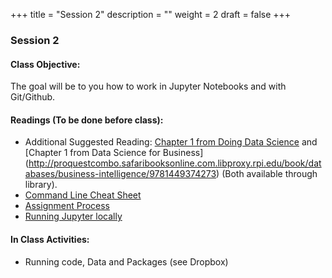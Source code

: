 +++
title = "Session 2"
description = ""
weight = 2
draft = false
+++

### Session 2

#### Class Objective:
The goal will be to you how to work in Jupyter Notebooks and with Git/Github.

#### Readings (To be done before class):
- Additional Suggested Reading: [Chapter 1 from Doing Data Science](http://proquestcombo.safaribooksonline.com.libproxy.rpi.edu/book/databases/9781449363871) and [Chapter 1 from Data Science for Business] (http://proquestcombo.safaribooksonline.com.libproxy.rpi.edu/book/databases/business-intelligence/9781449374273) (Both available through library).
- [Command Line Cheat Sheet](https://www.git-tower.com/blog/command-line-cheat-sheet/)
- [Assignment Process](/assignments)
- [Running Jupyter locally](http://rpi.analyticsdojo.com/setup/anaconda/)

#### In Class Activities:
- Running code, Data and Packages (see Dropbox)
